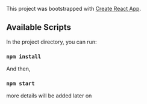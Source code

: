 This project was bootstrapped with [Create React App](https://github.com/facebook/create-react-app).

## Available Scripts

In the project directory, you can run:

### `npm install`

And then,

### `npm start`

more details will be added later on

